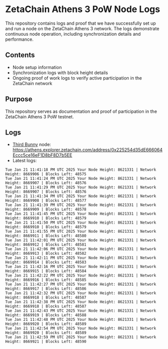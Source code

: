 # ZetaChain Athens 3 PoW Node Logs
This repository contains logs and proof that we have successfully set up and run a node on the ZetaChain Athens 3 network. The logs demonstrate continuous node operation, including synchronization details and performance.

## Contents
- Node setup information
- Synchronization logs with block height details
- Ongoing proof of work logs to verify active participation in the ZetaChain network

## Purpose
This repository serves as documentation and proof of participation in the ZetaChain Athens 3 PoW testnet.

## Logs

- [Third Bunny](https://thirdbunny.xyz/) node: https://athens.explorer.zetachain.com/address/0x225254d35dE666064Eccc5ce16eF1D8bF8D7b5EE
- Latest logs:
```
Tue Jan 21 11:41:18 PM UTC 2025 Your Node Height: 8621331 | Network Height: 8669906 | Blocks Left: 48575
Tue Jan 21 11:41:24 PM UTC 2025 Your Node Height: 8621331 | Network Height: 8669907 | Blocks Left: 48576
Tue Jan 21 11:41:29 PM UTC 2025 Your Node Height: 8621331 | Network Height: 8669907 | Blocks Left: 48576
Tue Jan 21 11:41:34 PM UTC 2025 Your Node Height: 8621331 | Network Height: 8669908 | Blocks Left: 48577
Tue Jan 21 11:41:39 PM UTC 2025 Your Node Height: 8621331 | Network Height: 8669909 | Blocks Left: 48578
Tue Jan 21 11:41:45 PM UTC 2025 Your Node Height: 8621331 | Network Height: 8669910 | Blocks Left: 48579
Tue Jan 21 11:41:50 PM UTC 2025 Your Node Height: 8621331 | Network Height: 8669910 | Blocks Left: 48579
Tue Jan 21 11:41:55 PM UTC 2025 Your Node Height: 8621331 | Network Height: 8669911 | Blocks Left: 48580
Tue Jan 21 11:42:01 PM UTC 2025 Your Node Height: 8621331 | Network Height: 8669912 | Blocks Left: 48581
Tue Jan 21 11:42:06 PM UTC 2025 Your Node Height: 8621331 | Network Height: 8669913 | Blocks Left: 48582
Tue Jan 21 11:42:11 PM UTC 2025 Your Node Height: 8621331 | Network Height: 8669914 | Blocks Left: 48583
Tue Jan 21 11:42:16 PM UTC 2025 Your Node Height: 8621331 | Network Height: 8669915 | Blocks Left: 48584
Tue Jan 21 11:42:22 PM UTC 2025 Your Node Height: 8621331 | Network Height: 8669916 | Blocks Left: 48585
Tue Jan 21 11:42:27 PM UTC 2025 Your Node Height: 8621331 | Network Height: 8669917 | Blocks Left: 48586
Tue Jan 21 11:42:32 PM UTC 2025 Your Node Height: 8621331 | Network Height: 8669918 | Blocks Left: 48587
Tue Jan 21 11:42:38 PM UTC 2025 Your Node Height: 8621331 | Network Height: 8669918 | Blocks Left: 48587
Tue Jan 21 11:42:43 PM UTC 2025 Your Node Height: 8621331 | Network Height: 8669919 | Blocks Left: 48588
Tue Jan 21 11:42:48 PM UTC 2025 Your Node Height: 8621331 | Network Height: 8669920 | Blocks Left: 48589
Tue Jan 21 11:42:54 PM UTC 2025 Your Node Height: 8621331 | Network Height: 8669920 | Blocks Left: 48589
Tue Jan 21 11:42:59 PM UTC 2025 Your Node Height: 8621331 | Network Height: 8669921 | Blocks Left: 48590
```
